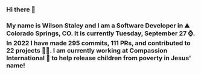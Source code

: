 ### Hi there 👋

### My name is Wilson Staley and I am a Software Developer in ⛰ Colorado Springs, CO.  It is currently Tuesday, September 27 ⌚. In 2022 I have made 295 commits, 111 PRs, and contributed to 22 projects 👨‍💻. I am currently working at Compassion International 🏢 to help release children from poverty in Jesus' name!
